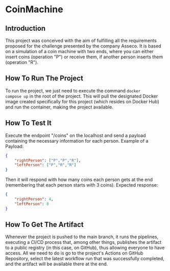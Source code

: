 # CoinMachine

## Introduction

This project was conceived with the aim of fulfilling all the requirements proposed for the challenge presented by the company Asseco. It is based on a simulation of a coin machine with two ends, where you can either insert coins (operation "P") or receive them, if another person inserts them (operation "R").


## How To Run The Project

To run the project, we just need to execute the command <code>docker compose up</code> in the root of the project. This will pull the designated Docker image created specifically for this project (which resides on Docker Hub) and run the container, making the project available.

## How To Test It

Execute the endpoint "/coins" on the localhost and send a payload containing the necessary information for each person.
Example of a Payload:
```json
{
    "rightPerson": ["P","P","R"],
    "leftPerson": ["P","R","R"]
}
```
Then it will respond with how many coins each person gets at the end (remembering that each person starts with 3 coins).
Expected response:
```json
{
    "rightPerson": 4,
    "leftPerson": 8
}
```

## How To Get The Artifact

Whenever the project is pushed to the main branch, it runs the pipelines, executing a CI/CD process that, among other things, publishes the artifact to a public registry (in this case, on GitHub), thus allowing everyone to have access. All we need to do is go to the project's Actions on GitHub Repository, select the latest workflow run that was successfully completed, and the artifact will be available there at the end.